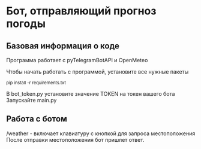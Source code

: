 # Бот, отправляющий прогноз погоды
## Базовая информация о коде
Программа работает с pyTelegramBotAPI и OpenMeteo

Чтобы начать работать с программой, установите все нужные пакеты

<sub>pip install -r requirements.txt</sub>

В bot_token.py установите значение TOKEN на токен вашего бота
Запускайте main.py
## Работа с ботом
/weather - включает клавиатуру с кнопкой для запроса местоположения
После отправки местоположения бот пришлет ответ.